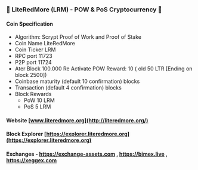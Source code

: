 ### 👋 LiteRedMore (LRM) - POW & PoS Cryptocurrency 👋
#### Coin Specification
* Algorithm: Scrypt Proof of Work and Proof of Stake
* Coin Name    LiteRedMore
* Coin Ticker  LRM
* RPC port	11723
* P2P port	11724
* Ater Block 100.000 Re Activate POW Reward: 10 ( old 50 LTR [Ending on block 2500])
* Coinbase maturity (default 10 confirmation) blocks
* Transaction (default 4 confirmation) blocks
* Block Rewards
	* PoW   10 LRM
	* PoS   5 LRM
#### Website [www.literedmore.org](http://literedmore.org/)
#### Block Explorer [https://explorer.literedmore.org](https://explorer.literedmore.org)
#### Exchanges - https://exchange-assets.com , https://bimex.live , https://xeggex.com




